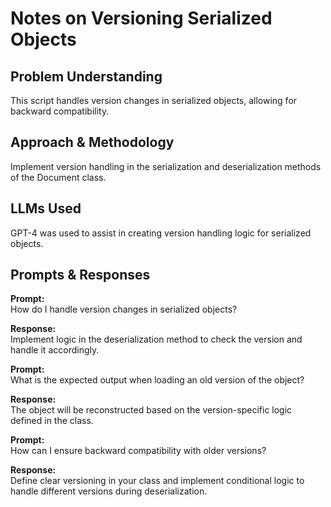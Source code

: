 # Notes on Versioning Serialized Objects

## Problem Understanding
This script handles version changes in serialized objects, allowing for backward compatibility.

## Approach & Methodology
Implement version handling in the serialization and deserialization methods of the Document class.

## LLMs Used
GPT-4 was used to assist in creating version handling logic for serialized objects.

## Prompts & Responses
**Prompt:**  
How do I handle version changes in serialized objects?

**Response:**  
Implement logic in the deserialization method to check the version and handle it accordingly.

**Prompt:**  
What is the expected output when loading an old version of the object?

**Response:**  
The object will be reconstructed based on the version-specific logic defined in the class.

**Prompt:**  
How can I ensure backward compatibility with older versions?

**Response:**  
Define clear versioning in your class and implement conditional logic to handle different versions during deserialization.
